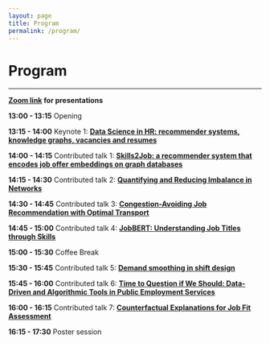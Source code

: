 ```yaml
---
layout: page
title: Program
permalink: /program/
---
```

# Program
---
**[Zoom link](https://us06web.zoom.us/j/84976078453?pwd=dnR0ckIxUWdGNS9nNFl3US9ldzlxQT09) for presentations**

**13:00 - 13:15** Opening

**13:15 - 14:00** Keynote 1: [__Data Science in HR: recommender systems, knowledge graphs, vacancies and resumes__]()

**14:00 - 14:15** Contributed talk 1: [__Skills2Job: a recommender system that encodes job offer embeddings on graph databases__](/papers/FEAST2021_paper_2.pdf)

**14:15 - 14:30** Contributed talk 2: [__Quantifying and Reducing Imbalance in Networks__](/papers/FEAST2021_paper_3.pdf)

**14:30 - 14:45** Contributed talk 3: [__Congestion-Avoiding Job Recommendation with Optimal Transport__](/papers/FEAST2021_paper_4.pdf)

**14:45 - 15:00** Contributed talk 4: [__JobBERT: Understanding Job Titles through Skills__](/papers/FEAST2021_paper_6.pdf)

**15:00 - 15:30** Coffee Break

**15:30 - 15:45** Contributed talk 5: [__Demand smoothing in shift design__](/papers/FEAST2021_paper_1.pdf)

**15:45 - 16:00** Contributed talk 6: [__Time to Question if We Should: Data-Driven and Algorithmic Tools in Public Employment Services__](/papers/FEAST2021_paper_5.pdf)

**16:00 - 16:15** Contributed talk 7: [__Counterfactual Explanations for Job Fit Assessment__](/papers/FEAST2021_paper_7.pdf)

**16:15 - 17:30** Poster session


